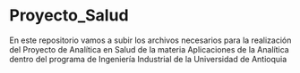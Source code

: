 # Proyecto_Salud
En este repositorio vamos a subir los archivos necesarios para la realización del Proyecto de Analítica en Salud de la materia Aplicaciones de la Analítica dentro del programa de Ingeniería Industrial de la Universidad de Antioquia
